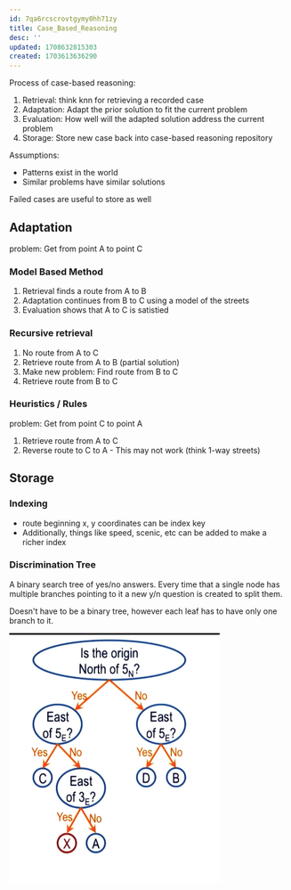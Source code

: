 ```yaml
---
id: 7qa6rcscrovtgymy0hh71zy
title: Case_Based_Reasoning
desc: ''
updated: 1708632815303
created: 1703613636290
---
```


Process of case-based reasoning:

1) Retrieval: think knn for retrieving a recorded case
2) Adaptation: Adapt the prior solution to fit the current problem
3) Evaluation: How well will the adapted solution address the current problem
4) Storage: Store new case back into case-based reasoning repository

Assumptions:

- Patterns exist in the world
- Similar problems have similar solutions

Failed cases are useful to store as well

## Adaptation

problem: Get from point A to point C

### Model Based Method

1) Retrieval finds a route from A to B
2) Adaptation continues from B to C using a model of the streets
3) Evaluation shows that A to C is satistied

### Recursive retrieval

1) No route from A to C
2) Retrieve route from A to B (partial solution)
3) Make new problem: Find route from B to C
4) Retrieve route from B to C

### Heuristics / Rules

problem: Get from point C to point A

1) Retrieve route from A to C
2) Reverse route to C to A - This may not work (think 1-way streets)

## Storage

### Indexing

- route beginning x, y coordinates can be index key
- Additionally, things like speed, scenic, etc can be added to make a richer index

### Discrimination Tree

A binary search tree of yes/no answers. Every time that a single node has multiple
branches pointing to it a new y/n question is created to split them.

Doesn't have to be a binary tree, however each leaf has to have only one branch to it.

![discrimination tree diagram](./assets/discrimination_tree.png)


